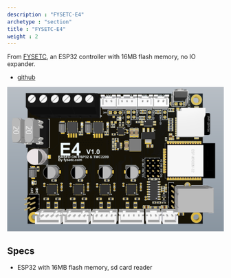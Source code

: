 ```yaml
---
description : "FYSETC-E4"
archetype : "section"
title : "FYSETC-E4"
weight : 2
---
```


From [FYSETC](https://github.com/FYSETC), an ESP32 controller with 16MB flash memory, no IO expander.
* [github](https://github.com/FYSETC/FYSETC-E4)

![image](e4.png?width=400px)

## Specs
* ESP32 with 16MB flash memory, sd card reader





